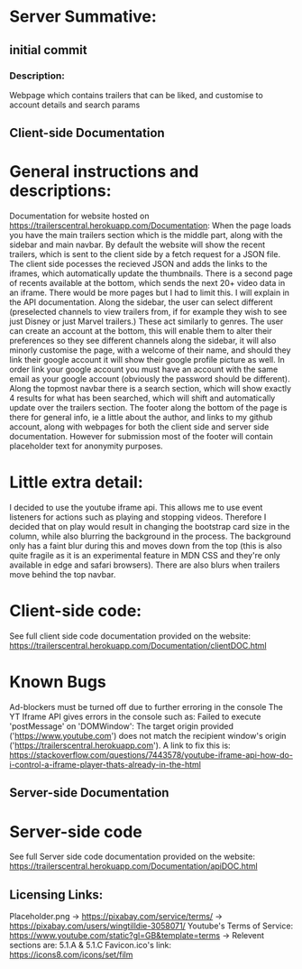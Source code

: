 # Server Summative:

## initial commit

### Description:
Webpage which contains trailers that can be liked, and customise to account details and search params


## Client-side Documentation

# General instructions and descriptions:

Documentation for website hosted on https://trailerscentral.herokuapp.com/Documentation:
When the page loads you have the main trailers section which is the middle part, along with the sidebar and main navbar.
By default the website will show the recent trailers, which is sent to the client side by a fetch request for a JSON file. 
The client side pocesses the recieved JSON and adds the links to the iframes, which automatically update the thumbnails. 
There is a second page of recents available at the bottom, which sends the next 20+ video data in an iframe. 
There would be more pages but I had to limit this. I will explain in the API documentation.
Along the sidebar, the user can select different (preselected channels to view trailers from, if for example they wish to see just Disney or just Marvel trailers.) These act similarly to genres. 
The user can create an account at the bottom, this will enable them to alter their preferences so they see different channels along the sidebar, 
it will also minorly customise the page, with a welcome of their name, and should they link their google account it will show their google profile picture as well.
In order link your google account you must have an account with the same email as your google account (obviously the password should be different).
Along the topmost navbar there is a search section, which will show exactly 4 results for what has been searched, which will shift and automatically update over the trailers section.
The footer along the bottom of the page is there for general info, ie a little about the author, and links to my github account, along with webpages for both the client side and server side documentation.
However for submission most of the footer will contain placeholder text for anonymity purposes.

# Little extra detail:
I decided to use the youtube iframe api. This allows me to use event listeners for actions such as playing and stopping videos. Therefore I decided that on play would result in changing the bootstrap card size in the column, while also blurring the background in the process. The background only has a faint blur during this and moves down from the top (this is also quite fragile as it is an experimental feature in MDN CSS and they're only available in edge and safari browsers). There are also blurs when trailers move behind the top navbar.  

# Client-side code: 
See full client side code documentation provided on the website:
https://trailerscentral.herokuapp.com/Documentation/clientDOC.html


# Known Bugs
Ad-blockers must be turned off due to further erroring in the console
The YT Iframe API gives errors in the console such as: 
Failed to execute 'postMessage' on 'DOMWindow': The target origin provided ('https://www.youtube.com') does not match the recipient window's origin ('https://trailerscentral.herokuapp.com').
A link to fix this is: https://stackoverflow.com/questions/7443578/youtube-iframe-api-how-do-i-control-a-iframe-player-thats-already-in-the-html


## Server-side Documentation

# Server-side code
See full Server side code documentation provided on the website:
https://trailerscentral.herokuapp.com/Documentation/apiDOC.html

## Licensing Links:

Placeholder.png -> https://pixabay.com/service/terms/ -> https://pixabay.com/users/wingtilldie-3058071/
Youtube's Terms of Service: https://www.youtube.com/static?gl=GB&template=terms -> Relevent sections are: 5.1.A & 5.1.C
Favicon.ico's link: https://icons8.com/icons/set/film




